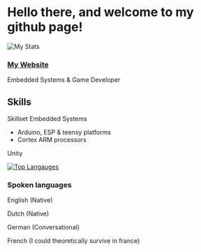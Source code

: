 # Hello there, and welcome to my github page!


![My Stats](https://github-readme-stats.vercel.app/api?username=NathanThus&count_private=true&show_icons=true&theme=dark)
### [My Website](https://nathanthus.games)

Embedded Systems & Game Developer

## Skills
Skillset
Embedded Systems
  - Arduino, ESP & teensy platforms
  - Cortex ARM processors

Unity

[![Top Langauges](https://github-readme-stats.vercel.app/api/top-langs/?username=NathanThus&layout=compact&theme=dark)](https://github.com/anuraghazra/github-readme-stats)

### Spoken languages

English (Native)

Dutch (Native)

German (Conversational)

French (I could theoretically survive in france)


<!--
**NathanThus/NathanThus** is a ✨ _special_ ✨ repository because its `README.md` (this file) appears on your GitHub profile.

Here are some ideas to get you started:

- 🔭 I’m currently working on ...
- 🌱 I’m currently learning ...
- 👯 I’m looking to collaborate on ...
- 🤔 I’m looking for help with ...
- 💬 Ask me about ...
- 😄 Pronouns: ...
- ⚡ Fun fact: ...
-->
